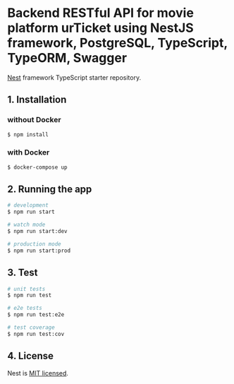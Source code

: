 # Backend RESTful API for movie platform urTicket using NestJS framework, PostgreSQL, TypeScript, TypeORM, Swagger
[Nest](https://github.com/nestjs/nest) framework TypeScript starter repository.


## 1. Installation

### without Docker

```bash
$ npm install
```

### with Docker

```bash
$ docker-compose up
```

## 2. Running the app

```bash
# development
$ npm run start

# watch mode
$ npm run start:dev

# production mode
$ npm run start:prod
```

## 3. Test

```bash
# unit tests
$ npm run test

# e2e tests
$ npm run test:e2e

# test coverage
$ npm run test:cov
```

## 4. License

Nest is [MIT licensed](LICENSE).
